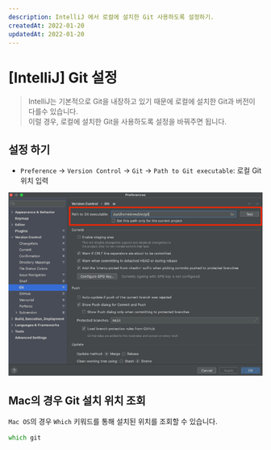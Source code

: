 ```yaml
---
description: IntelliJ 에서 로컬에 설치한 Git 사용하도록 설정하기.  
createdAt: 2022-01-20  
updatedAt: 2022-01-20
---
```


# [IntelliJ] Git 설정

> IntelliJ는 기본적으로 Git을 내장하고 있기 때문에 로컬에 설치한 Git과 버전이 다를수 있습니다.  
> 이럴 경우, 로컬에 설치한 Git을 사용하도록 설정을 바꿔주면 됩니다.

## 설정 하기

- `Preference` -> `Version Control` -> `Git` -> `Path to Git executable`: 로컬 Git 위치 입력

![IntelliJ Git 경로 설정](../../public/_posts/IntelliJ/Git_설정/screenshot.png)

## Mac의 경우 Git 설치 위치 조회

`Mac OS`의 경우 `Which` 키워드를 통해 설치된 위치를 조회할 수 있습니다.

```zsh
which git
```